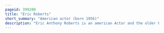 ```yaml
---
pageid: 399280
title: "Eric Roberts"
short_summary: "American actor (born 1956)"
description: "Eric Anthony Roberts is an american Actor and the older Brother of Actress Julia Roberts. His Career began with a leading Role in King of the Gypsies for which he received his first golden Globe Award Nomination. He was nominated again for the golden Globes for his acclaimed Role as paul Snider in Bob Fosse's Star 80. Roberts' Performance as Prison escapee Buck Mcgeehy in runaway Train earned him a third golden Globe Nod and an academy Award Nomination for best supporting Actor."
---
```

